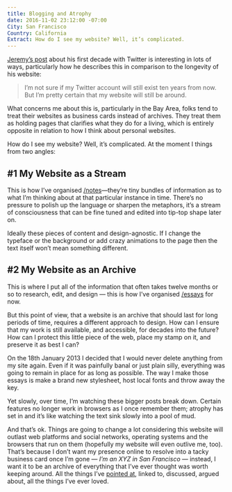 ```yaml
---
title: Blogging and Atrophy
date: 2016-11-02 23:12:00 -07:00
City: San Francisco
Country: California
Extract: How do I see my website? Well, it’s complicated.
---
```


[Jeremy’s post](https://adactio.com/journal/11436) about his first decade with Twitter is interesting in lots of ways, particularly how he describes this in comparison to the longevity of his website:

> I’m not sure if my Twitter account will still exist ten years from now. But I’m pretty certain that my website will still be around.

What concerns me about this is, particularly in the Bay Area, folks tend to treat their websites as business cards instead of archives. They treat them as holding pages that clarifies what they do for a living, which is entirely opposite in relation to how I think about personal websites.

How do I see my website? Well, it’s complicated. At the moment I things from two angles:

## #1 My Website as a Stream

This is how I’ve organised [/notes](http://robinrendle.com/notes)—they’re tiny bundles of information as to what I’m thinking about at that particular instance in time. There’s no pressure to polish up the language or sharpen the metaphors, it’s a stream of consciousness that can be fine tuned and edited into tip-top shape later on.

Ideally these pieces of content and design-agnostic. If I change the typeface or the background or add crazy animations to the page then the text itself won’t mean something different.

## #2 My Website as an Archive

This is where I put all of the information that often takes twelve months or so to research, edit, and design — this is how I’ve organised [/essays](http://robinrendle.com/essays) for now.

But this point of view, that a website is an archive that should last for long periods of time, requires a different approach to design. How can I ensure that my work is still available, and accessible, for decades into the future? How can I protect this little piece of the web, place my stamp on it, and preserve it as best I can?

On the 18th January 2013 I decided that I would never delete anything from my site again. Even if it was painfully banal or just plain silly, everything was going to remain in place for as long as possible. The way I make those essays is make a brand new stylesheet, host local fonts and throw away the key. 

Yet slowly, over time, I’m watching these bigger posts break down. Certain features no longer work in browsers as I once remember them; atrophy has set in and it’s like watching the text sink slowly into a pool of mud. 

And that’s ok. Things are going to change a lot considering this website will outlast web platforms and social networks, operating systems and the browsers that run on them (hopefully my website will even outlive me, too). That’s because I don’t want my presence online to resolve into a tacky business card once I’m gone — *I’m an XYZ in San Francisco* — instead, I want it to be an archive of everything that I’ve ever thought was worth keeping around. All the things I’ve [pointed at](http://craigmod.com/sputnik/pointable_01/), linked to, discussed, argued about, all the things I’ve ever loved.